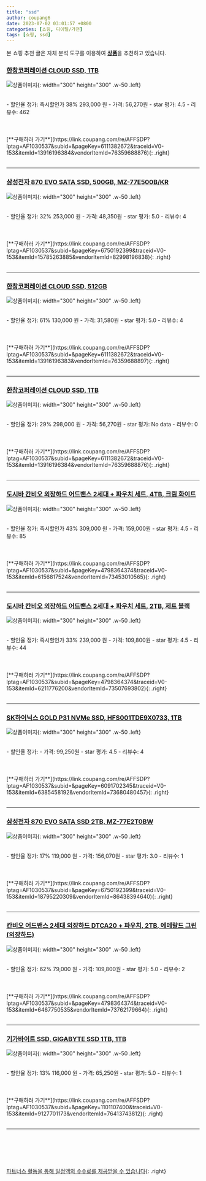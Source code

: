 ```yaml
---
title: "ssd"
author: coupang6
date: 2023-07-02 03:01:57 +0800
categories: [쇼핑, 디이털/가전]
tags: [쇼핑, ssd]
---
```


본 쇼핑 추천 글은 자체 분석 도구를 이용하여 [**상품**](https://link.coupang.com/a/bao1ui)을 추천하고 있습니다.

### [한창코퍼레이션 CLOUD SSD, 1TB](https://link.coupang.com/re/AFFSDP?lptag=AF1030537&subid=&pageKey=6111382672&traceid=V0-153&itemId=13916196384&vendorItemId=76359688876)

![상품이미지](https://thumbnail8.coupangcdn.com/thumbnails/remote/230x230ex/image/retail/images/2021/06/02/10/6/ef3129ca-26b2-4abe-8d18-895a13280584.jpg){: width="300" height="300" .w-50 .left}


<br>
- 할인율 정가: 즉시할인가 38%  293,000   원
- 가격: 56,270원
- star 평가: 4.5
- 리뷰수: 462
<br>
<br>
<br>
<br>
[**구매하러 가기**](https://link.coupang.com/re/AFFSDP?lptag=AF1030537&subid=&pageKey=6111382672&traceid=V0-153&itemId=13916196384&vendorItemId=76359688876){: .right}
<br>
<br>

---

### [삼성전자 870 EVO SATA SSD, 500GB, MZ-77E500B/KR](https://link.coupang.com/re/AFFSDP?lptag=AF1030537&subid=&pageKey=6750192399&traceid=V0-153&itemId=15785263885&vendorItemId=82998196838)

![상품이미지](https://thumbnail6.coupangcdn.com/thumbnails/remote/230x230ex/image/vendor_inventory/c8c1/90a10a7394baaa4c43000ee5e7849c570e9409d2b3e220beab5b56a566b2.jpg){: width="300" height="300" .w-50 .left}


<br>
- 할인율 정가: 32%  253,000   원
- 가격: 48,350원
- star 평가: 5.0
- 리뷰수: 4
<br>
<br>
<br>
<br>
[**구매하러 가기**](https://link.coupang.com/re/AFFSDP?lptag=AF1030537&subid=&pageKey=6750192399&traceid=V0-153&itemId=15785263885&vendorItemId=82998196838){: .right}
<br>
<br>

---

### [한창코퍼레이션 CLOUD SSD, 512GB](https://link.coupang.com/re/AFFSDP?lptag=AF1030537&subid=&pageKey=6111382672&traceid=V0-153&itemId=13916196383&vendorItemId=76359688897)

![상품이미지](https://thumbnail8.coupangcdn.com/thumbnails/remote/230x230ex/image/retail/images/2021/06/02/10/6/ef3129ca-26b2-4abe-8d18-895a13280584.jpg){: width="300" height="300" .w-50 .left}


<br>
- 할인율 정가: 61%  130,000   원
- 가격: 31,580원
- star 평가: 5.0
- 리뷰수: 4
<br>
<br>
<br>
<br>
[**구매하러 가기**](https://link.coupang.com/re/AFFSDP?lptag=AF1030537&subid=&pageKey=6111382672&traceid=V0-153&itemId=13916196383&vendorItemId=76359688897){: .right}
<br>
<br>

---

### [한창코퍼레이션 CLOUD SSD, 1TB](https://link.coupang.com/re/AFFSDP?lptag=AF1030537&subid=&pageKey=6111382672&traceid=V0-153&itemId=13916196384&vendorItemId=76359688876)

![상품이미지](https://thumbnail8.coupangcdn.com/thumbnails/remote/230x230ex/image/retail/images/2021/06/02/10/6/ef3129ca-26b2-4abe-8d18-895a13280584.jpg){: width="300" height="300" .w-50 .left}


<br>
- 할인율 정가: 29%  298,000   원
- 가격: 56,270원
- star 평가: No data
- 리뷰수: 0
<br>
<br>
<br>
<br>
[**구매하러 가기**](https://link.coupang.com/re/AFFSDP?lptag=AF1030537&subid=&pageKey=6111382672&traceid=V0-153&itemId=13916196384&vendorItemId=76359688876){: .right}
<br>
<br>

---

### [도시바 칸비오 외장하드 어드밴스 2세대 + 파우치 세트, 4TB, 크림 화이트](https://link.coupang.com/re/AFFSDP?lptag=AF1030537&subid=&pageKey=4798364374&traceid=V0-153&itemId=6156817524&vendorItemId=73453010565)

![상품이미지](https://thumbnail6.coupangcdn.com/thumbnails/remote/230x230ex/image/retail/images/1649129441325251-3f22d6cc-081c-4100-aa77-bc31186c75fb.jpg){: width="300" height="300" .w-50 .left}


<br>
- 할인율 정가: 즉시할인가 43%  309,000   원
- 가격: 159,000원
- star 평가: 4.5
- 리뷰수: 85
<br>
<br>
<br>
<br>
[**구매하러 가기**](https://link.coupang.com/re/AFFSDP?lptag=AF1030537&subid=&pageKey=4798364374&traceid=V0-153&itemId=6156817524&vendorItemId=73453010565){: .right}
<br>
<br>

---

### [도시바 칸비오 외장하드 어드밴스 2세대 + 파우치 세트, 2TB, 제트 블랙](https://link.coupang.com/re/AFFSDP?lptag=AF1030537&subid=&pageKey=4798364374&traceid=V0-153&itemId=6211776200&vendorItemId=73507693802)

![상품이미지](https://thumbnail7.coupangcdn.com/thumbnails/remote/230x230ex/image/retail/images/2021/01/18/9/8/ee9a3b3e-95a2-4b2c-bd56-941a0effdcc1.jpg){: width="300" height="300" .w-50 .left}


<br>
- 할인율 정가: 즉시할인가 33%  239,000   원
- 가격: 109,800원
- star 평가: 4.5
- 리뷰수: 44
<br>
<br>
<br>
<br>
[**구매하러 가기**](https://link.coupang.com/re/AFFSDP?lptag=AF1030537&subid=&pageKey=4798364374&traceid=V0-153&itemId=6211776200&vendorItemId=73507693802){: .right}
<br>
<br>

---

### [SK하이닉스 GOLD P31 NVMe SSD, HFS001TDE9X0733, 1TB](https://link.coupang.com/re/AFFSDP?lptag=AF1030537&subid=&pageKey=6091702345&traceid=V0-153&itemId=6385458192&vendorItemId=73680480457)

![상품이미지](https://thumbnail10.coupangcdn.com/thumbnails/remote/230x230ex/image/retail/images/4692728789806122-8417ce38-4f01-46e8-bcb7-92ca762f0670.jpg){: width="300" height="300" .w-50 .left}


<br>
- 할인율 정가: 
- 가격: 99,250원
- star 평가: 4.5
- 리뷰수: 4
<br>
<br>
<br>
<br>
[**구매하러 가기**](https://link.coupang.com/re/AFFSDP?lptag=AF1030537&subid=&pageKey=6091702345&traceid=V0-153&itemId=6385458192&vendorItemId=73680480457){: .right}
<br>
<br>

---

### [삼성전자 870 EVO SATA SSD 2TB, MZ-77E2T0BW](https://link.coupang.com/re/AFFSDP?lptag=AF1030537&subid=&pageKey=6750192399&traceid=V0-153&itemId=18795220309&vendorItemId=86438394640)

![상품이미지](https://thumbnail9.coupangcdn.com/thumbnails/remote/230x230ex/image/vendor_inventory/664b/f6b7d5e68498d335899892b43b73e68c2175bcb3eb9c2762216d85f730e5.jpg){: width="300" height="300" .w-50 .left}


<br>
- 할인율 정가: 17%  119,000   원
- 가격: 156,070원
- star 평가: 3.0
- 리뷰수: 1
<br>
<br>
<br>
<br>
[**구매하러 가기**](https://link.coupang.com/re/AFFSDP?lptag=AF1030537&subid=&pageKey=6750192399&traceid=V0-153&itemId=18795220309&vendorItemId=86438394640){: .right}
<br>
<br>

---

### [칸비오 어드밴스 2세대 외장하드 DTCA20 + 파우치, 2TB, 에메랄드 그린(외장하드)](https://link.coupang.com/re/AFFSDP?lptag=AF1030537&subid=&pageKey=4798364374&traceid=V0-153&itemId=6467750535&vendorItemId=73762179664)

![상품이미지](https://thumbnail7.coupangcdn.com/thumbnails/remote/230x230ex/image/rs_quotation_api/x7xomgnb/c60b1706f8b04d5ba179d34827281605.jpg){: width="300" height="300" .w-50 .left}


<br>
- 할인율 정가: 62%  79,000   원
- 가격: 109,800원
- star 평가: 5.0
- 리뷰수: 2
<br>
<br>
<br>
<br>
[**구매하러 가기**](https://link.coupang.com/re/AFFSDP?lptag=AF1030537&subid=&pageKey=4798364374&traceid=V0-153&itemId=6467750535&vendorItemId=73762179664){: .right}
<br>
<br>

---

### [기가바이트 SSD, GIGABYTE SSD 1TB, 1TB](https://link.coupang.com/re/AFFSDP?lptag=AF1030537&subid=&pageKey=1101107400&traceid=V0-153&itemId=9127701173&vendorItemId=76413743812)

![상품이미지](https://thumbnail8.coupangcdn.com/thumbnails/remote/230x230ex/image/rs_quotation_api/xbp3faej/4261d7606c7048ce9e483311733336ca.png){: width="300" height="300" .w-50 .left}


<br>
- 할인율 정가: 13%  116,000   원
- 가격: 65,250원
- star 평가: 5.0
- 리뷰수: 1
<br>
<br>
<br>
<br>
[**구매하러 가기**](https://link.coupang.com/re/AFFSDP?lptag=AF1030537&subid=&pageKey=1101107400&traceid=V0-153&itemId=9127701173&vendorItemId=76413743812){: .right}
<br>
<br>

---
<br><br><br><br><br> [파트너스 활동을 통해 일정액의 수수료를 제공받을 수 있습니다](https://link.coupang.com/a/bao1ui){: .right}